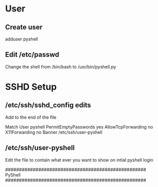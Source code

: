 # User
## Create user
adduser pyshell
## Edit /etc/passwd
Change the shell from /bin/bash to /usr/bin/pyshell.py

# SSHD Setup
## /etc/ssh/sshd_config edits
Add to the end of the file

Match User pyshell
        PermitEmptyPasswords yes
        AllowTcpForwarding no
        X11Forwarding no
        Banner /etc/ssh/user-pyshell

## /etc/ssh/user-pyshell
Edit the file to contain what ever you want to show on intial pyshell login

  ###################################################
                       PyShell
  ###################################################